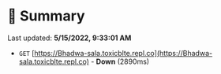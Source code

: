 # 📖 Summary
Last updated: **5/15/2022, 9:33:01 AM**

- `GET` [https://Bhadwa-sala.toxicblte.repl.co](https://Bhadwa-sala.toxicblte.repl.co) - **Down** (2890ms)
